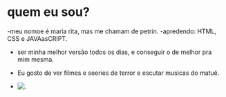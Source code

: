 # quem eu sou?

-meu nomoe é maria rita, mas me chamam de petrin.
-apredendo: HTML, CSS e JAVAasCRIPT.
- ser minha melhor versão todos os dias, e conseguir o de melhor pra mim mesma.
- Eu gosto de ver filmes e seeries de terror e escutar musicas do matuê.

- ![.](https://encrypted-tbn0.gstatic.com/images?q=tbn:ANd9GcRdqJ3djMO-Dd7A8VkMx1UQGoKvUPZA52AysA&s)
